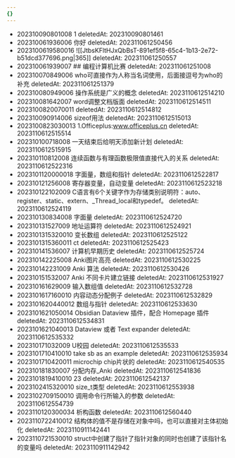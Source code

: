 ```yaml
---
{}
---
```


- 202310090801008 1 deletedAt: 202310090801461
- 202310061936006 你好 deletedAt: 202311061250456
- 2023100619580016 ![[JtbsKFltHJxQbBsT-891ef5f8-65c4-1b13-2e72-b51dcd377696.png|365]] deletedAt: 202311061250557
- 202310061939007 ## 编程计算机比赛  deletedAt: 202311061251008
- 202310070849006 who可直接作为人称当名词使用，后面接逗号为who的补充 deletedAt: 202311061251379
- 202310080949006 操作系统是广义的概念 deletedAt: 2023110612514210
- 202310081642007 word调整文档版面 deletedAt: 2023110612514511
- 2023100820070011   deletedAt: 2023110612514812
- 202310090914006 sizeof用法 deletedAt: 2023110612515013
- 2023100823030013 1.Officeplus:www.officeplus.cn deletedAt: 2023110612515514
- 202310100718008 一天结束后给明天添加新计划 deletedAt: 2023110612515915
- 202310110812008 连续函数与有理函数极限值直接代入的关系 deletedAt: 2023110612522316
- 2023101120000018 字面量，数组和指针 deletedAt: 2023110612522817
- 202310121256008 寄存器变量，自动变量 deletedAt: 2023110612523218
- 202310122102009 C语言有6个关键字作为存储类别说明符：auto、register、static、extern、\_Thread_local和typedef。 deletedAt: 2023110612524119
- 202310130834008 字面量 deletedAt: 2023110612524720
- 202310131527009 地址运算符 deletedAt: 2023110612524921
- 2023101315320010 变长数组 deletedAt: 2023110612525122
- 2023101315360011 ct deletedAt: 2023110612525423
- 202310141536007 计算机早期历史 deletedAt: 2023110612525724
- 202310142225008 Anki图片高亮 deletedAt: 2023110612530225
- 202310142231009 Anki 算法 deletedAt: 2023110612530426
- 202310151532007 Anki 不同卡片建立链接 deletedAt: 2023110612531927
- 202310161629009 输入数组值 deletedAt: 2023110612532728
- 2023101617160010 内容动态分配例子 deletedAt: 2023110612532829
- 2023101620440012 数组与指针 deletedAt: 2023110612533630
- 2023101621050014 Obsidian Dataview 插件，配合 Homepage 插件 deletedAt: 2023110612534831
- 2023101621040013 Dataview 或者 Text expander deletedAt: 2023110612535332
- 202310171032009 U校园 deletedAt: 2023110612535533
- 2023101710410010 take sb as an example deletedAt: 2023110612535934
- 2023101710420011 microchip chip片状的  deletedAt: 2023110612540535
- 202310181830007 分配内存_Anki deletedAt: 2023110612541836
- 2023101819410010 23 deletedAt: 2023110612542137
- 2023102415320010 size_t类型 deletedAt: 2023110612553938
- 2023102709150010 调用命令行所输入的参数 deletedAt: 2023110612554739
- 2023110120300034 析构函数 deletedAt: 2023110612560440
- 2023110722410012 结构体的值不是存储在对象中吗，也可以直接对主体初始化 deletedAt: 2023110911142441
- 2023110721530010 struct中创建了指针了指针对象的同时也创建了该指针名的变量吗 deletedAt: 2023110911142942